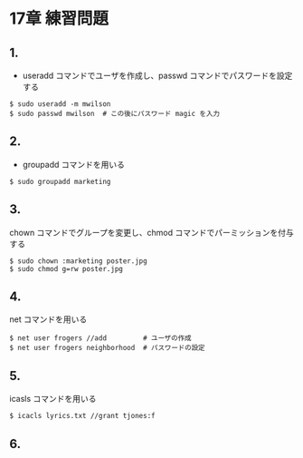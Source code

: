 # 17章 練習問題

## 1.

- useradd コマンドでユーザを作成し、passwd コマンドでパスワードを設定する

```
$ sudo useradd -m mwilson
$ sudo passwd mwilson  # この後にパスワード magic を入力
```

## 2.

- groupadd コマンドを用いる

```
$ sudo groupadd marketing
```

## 3.

chown コマンドでグループを変更し、chmod コマンドでパーミッションを付与する

```
$ sudo chown :marketing poster.jpg
$ sudo chmod g=rw poster.jpg
```

## 4.

net コマンドを用いる

```
$ net user frogers //add         # ユーザの作成
$ net user frogers neighborhood  # パスワードの設定
```

## 5.

icasls コマンドを用いる

```
$ icacls lyrics.txt //grant tjones:f
```

## 6.

